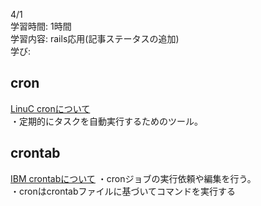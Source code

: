 4/1  
学習時間: 1時間  
学習内容: rails応用(記事ステータスの追加)  
学び:  
## cron  
[LinuC cronについて](https://linuc.org/study/knowledge/368/)  
・定期的にタスクを自動実行するためのツール。

## crontab
[IBM crontabについて](https://www.ibm.com/docs/ja/aix/7.2?topic=c-crontab-command)
・cronジョブの実行依頼や編集を行う。  
・cronはcrontabファイルに基づいてコマンドを実行する  
